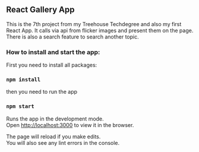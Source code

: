 

## React Gallery App

This is the 7th project from my Treehouse Techdegree and also my first React App. It calls via api from flicker images
and present them on the page. There is also a search feature to search another topic. 

### How to install and start the app:

First you need to install all packages:

### `npm install`

then you need to run the app

### `npm start`

Runs the app in the development mode.<br />
Open [http://localhost:3000](http://localhost:3000) to view it in the browser.

The page will reload if you make edits.<br />
You will also see any lint errors in the console.
